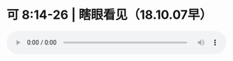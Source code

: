 # 可 8:14-26 | 瞎眼看见（18.10.07早）

<audio style="width: 100%;" preload="false" controls controlslist="nodownload"><source src="//cdn.simai.ml/audio/mp3/old/26594.mp3" type="audio/mpeg">Your browser does not support the audio element.</audio>


